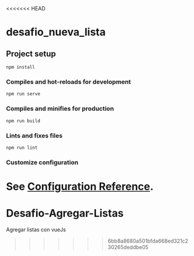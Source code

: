 <<<<<<< HEAD
# desafio_nueva_lista

## Project setup
```
npm install
```

### Compiles and hot-reloads for development
```
npm run serve
```

### Compiles and minifies for production
```
npm run build
```

### Lints and fixes files
```
npm run lint
```

### Customize configuration
See [Configuration Reference](https://cli.vuejs.org/config/).
=======
# Desafio-Agregar-Listas
Agregar listas con vueJs
>>>>>>> 6bb8a8680a501bfda668ed321c230265deddbe05
